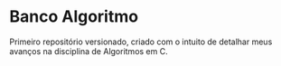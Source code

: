 # Banco Algoritmo
 Primeiro repositório versionado, criado com o intuito de detalhar meus avanços na disciplina de Algoritmos em C.
